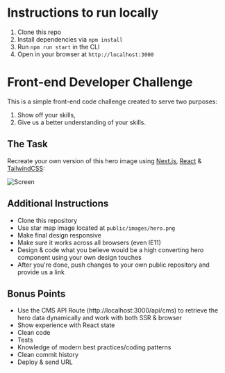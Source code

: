 # Instructions to run locally

1. Clone this repo
2. Install dependencies via `npm install`
3. Run `npm run start` in the CLI
4. Open in your browser at `http://localhost:3000`

# Front-end Developer Challenge

This is a simple front-end code challenge created to serve two purposes:

1. Show off your skills,
2. Give us a better understanding of your skills.

## The Task

Recreate your own version of this hero image using [Next.js](https://nextjs.org), [React](https://reactjs.org/) & [TailwindCSS](https://tailwindcss.com/):

![Screen](public/images/hero-example.png)

## Additional Instructions

* Clone this repository
* Use star map image located at `public/images/hero.png`
* Make final design responsive
* Make sure it works across all browsers (even IE11)
* Design & code what you believe would be a high converting hero component using your own design touches
* After you're done, push changes to your own public repository and provide us a link

## Bonus Points

* Use the CMS API Route (http://localhost:3000/api/cms) to retrieve the hero data dynamically and work with both SSR & browser
* Show experience with React state
* Clean code
* Tests
* Knowledge of modern best practices/coding patterns
* Clean commit history
* Deploy & send URL